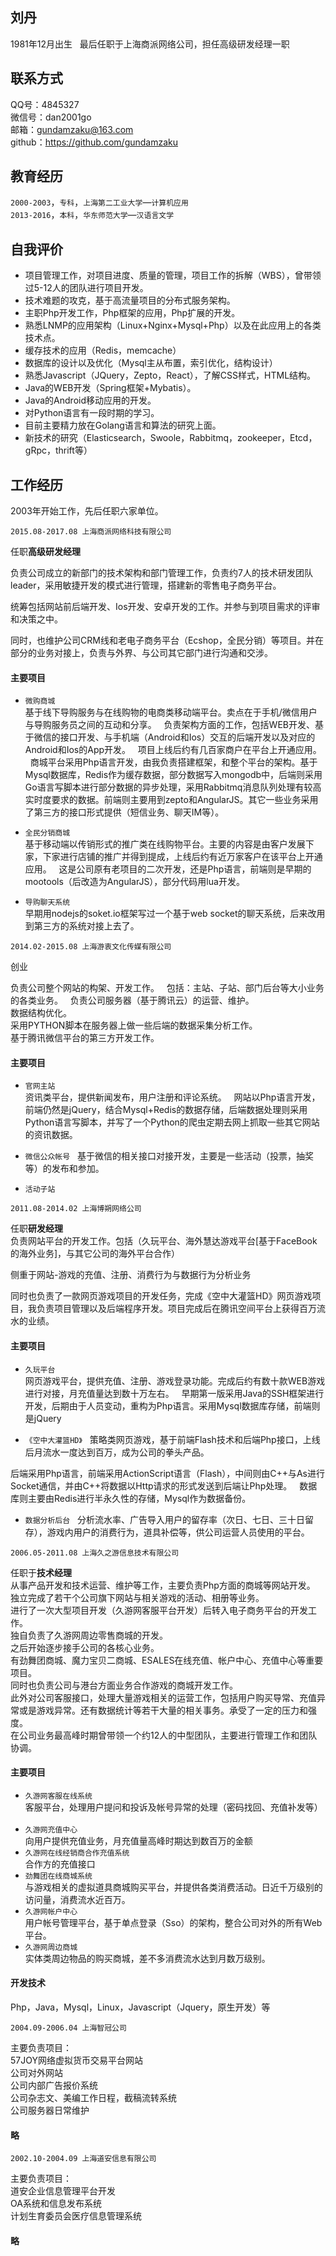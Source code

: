 ## 刘丹

1981年12月出生  
最后任职于上海商派网络公司，担任高级研发经理一职

## 联系方式  

QQ号：4845327  
微信号：dan2001go  
邮箱：gundamzaku@163.com  
github：<a href="https://github.com/gundamzaku">https://github.com/gundamzaku</a>

## 教育经历  
`2000-2003`，`专科`，`上海第二工业大学`—`计算机应用`  
`2013-2016`，`本科`，`华东师范大学`—`汉语言文学`

## 自我评价
 
* 项目管理工作，对项目进度、质量的管理，项目工作的拆解（WBS），曾带领过5-12人的团队进行项目开发。  
* 技术难题的攻克，基于高流量项目的分布式服务架构。  
* 主职Php开发工作，Php框架的应用，Php扩展的开发。  
* 熟悉LNMP的应用架构（Linux+Nginx+Mysql+Php）以及在此应用上的各类技术点。    
* 缓存技术的应用（Redis，memcache）  
* 数据库的设计以及优化（Mysql主从布置，索引优化，结构设计）  
* 熟悉Javascript（JQuery，Zepto，React），了解CSS样式，HTML结构。  
* Java的WEB开发（Spring框架+Mybatis）。  
* Java的Android移动应用的开发。  
* 对Python语言有一段时期的学习。  
* 目前主要精力放在Golang语言和算法的研究上面。  
* 新技术的研究（Elasticsearch，Swoole，Rabbitmq，zookeeper，Etcd，gRpc，thrift等）

## 工作经历  

2003年开始工作，先后任职六家单位。

```
2015.08-2017.08 上海商派网络科技有限公司 
```

任职<b>高级研发经理</b>  

负责公司成立的新部门的技术架构和部门管理工作，负责约7人的技术研发团队leader，采用敏捷开发的模式进行管理，搭建新的零售电子商务平台。  

统筹包括网站前后端开发、Ios开发、安卓开发的工作。并参与到项目需求的评审和决策之中。  

同时，也维护公司CRM线和老电子商务平台（Ecshop，全民分销）等项目。并在部分的业务对接上，负责与外界、与公司其它部门进行沟通和交涉。  

#### 主要项目  

* `微购商城`  
基于线下导购服务与在线购物的电商类移动端平台。卖点在于手机/微信用户与导购服务员之间的互动和分享。    
负责架构方面的工作，包括WEB开发、基于微信的接口开发、与手机端（Android和Ios）交互的后端开发以及对应的Android和Ios的App开发。  
项目上线后约有几百家商户在平台上开通应用。  
商城平台采用Php语言开发，由我负责搭建框架，和整个平台的架构。基于Mysql数据库，Redis作为缓存数据，部分数据写入mongodb中，后端则采用Go语言写脚本进行部分数据的异步处理，采用Rabbitmq消息队列处理有较高实时度要求的数据。前端则主要用到zepto和AngularJS。其它一些业务采用了第三方的接口形式提供（短信业务、聊天IM等）。

* `全民分销商城`  
基于移动端以传销形式的推广类在线购物平台。主要的内容是由客户发展下家，下家进行店铺的推广并得到提成，上线后约有近万家客户在该平台上开通应用。  
这是公司原有老项目的二次开发，还是Php语言，前端则是早期的mootools（后改造为AngularJS），部分代码用lua开发。

* `导购聊天系统`  
早期用nodejs的soket.io框架写过一个基于web socket的聊天系统，后来改用到第三方的系统对接上去了。


```
2014.02-2015.08 上海游衷文化传媒有限公司 
```
创业  

负责公司整个网站的构架、开发工作。  
包括：主站、子站、部门后台等大小业务的各类业务。  
负责公司服务器（基于腾讯云）的运营、维护。  
数据结构优化。  
采用PYTHON脚本在服务器上做一些后端的数据采集分析工作。  
基于腾讯微信平台的第三方开发工作。  

#### 主要项目  
* `官网主站`  
资讯类平台，提供新闻发布，用户注册和评论系统。  
网站以Php语言开发，前端仍然是jQuery，结合Mysql+Redis的数据存储，后端数据处理则采用Python语言写脚本，并写了一个Python的爬虫定期去网上抓取一些其它网站的资讯数据。  

* `微信公众帐号`  
基于微信的相关接口对接开发，主要是一些活动（投票，抽奖等）的发布和参加。

* `活动子站`

```
2011.08-2014.02 上海博朔网络公司 
```
任职<b>研发经理</b>  
负责网站平台的开发工作。包括（久玩平台、海外慧达游戏平台[基于FaceBook的海外业务]，与其它公司的海外平台合作）  

侧重于网站-游戏的充值、注册、消费行为与数据行为分析业务  

同时也负责了一款网页游戏项目的开发任务，完成《空中大灌篮HD》网页游戏项目，我负责项目管理以及后端程序开发。项目完成后在腾讯空间平台上获得百万流水的业绩。

#### 主要项目  
* `久玩平台`  
网页游戏平台，提供充值、注册、游戏登录功能。完成后约有数十款WEB游戏进行对接，月充值量达到数十万左右。  
早期第一版采用Java的SSH框架进行开发，后期由于人员变动，重构为Php语言。采用Mysql数据库存储，前端则是jQuery  

* `《空中大灌篮HD》`  
策略类网页游戏，基于前端Flash技术和后端Php接口，上线后月流水一度达到百万，成为公司的拳头产品。  

后端采用Php语言，前端采用ActionScript语言（Flash），中间则由C++与As进行Socket通信，并由C++将数据以Http请求的形式发送到后端让Php处理。  
数据库则主要由Redis进行半永久性的存储，Mysql作为数据备份。

* `数据分析后台`  
分析流水率、广告导入用户的留存率（次日、七日、三十日留存），游戏内用户的消费行为，道具补偿等，供公司运营人员使用的平台。

```
2006.05-2011.08 上海久之游信息技术有限公司 
```
任职于<b>技术经理</b>  
从事产品开发和技术运营、维护等工作，主要负责Php方面的商城等网站开发。  
独立完成了若干个公司旗下网站与相关游戏的活动、相册等业务。  
进行了一次大型项目开发（久游网客服平台开发）后转入电子商务平台的开发工作。  
独自负责了久游网周边零售商城的开发。  
之后开始逐步接手公司的各核心业务。  
有劲舞团商城、魔力宝贝二商城、ESALES在线充值、帐户中心、充值中心等重要项目。  
同时也负责公司与港台方面业务合作游戏的商城开发工作。  
此外对公司客服接口，处理大量游戏相关的运营工作，包括用户购买导常、充值异常或是游戏异常。还有数据统计等若干大量的相关事务。承受了一定的压力和强度。  
在公司业务最高峰时期曾带领一个约12人的中型团队，主要进行管理工作和团队协调。  

#### 主要项目  
* `久游网客服在线系统`  
客服平台，处理用户提问和投诉及帐号异常的处理（密码找回、充值补发等）    
* `久游网充值中心`  
向用户提供充值业务，月充值量高峰时期达到数百万的金额    
* `久游网在线经销商合作充值系统`  
合作方的充值接口  
* `劲舞团在线商城系统`  
与游戏相关的虚拟道具商城购买平台，并提供各类消费活动。日近千万级别的访问量，消费流水近百万。  
* `久游网帐户中心`  
用户帐号管理平台，基于单点登录（Sso）的架构，整合公司对外的所有Web平台。  
* `久游网周边商城`  
实体类周边物品的购买商城，差不多消费流水达到月数万级别。  

#### 开发技术
Php，Java，Mysql，Linux，Javascript（Jquery，原生开发）等  

```
2004.09-2006.04 上海智冠公司 
```
主要负责项目：  
57JOY网络虚拟货币交易平台网站  
公司对外网站  
公司内部广告报价系统  
公司杂志文、美编工作日程，截稿流转系统  
公司服务器日常维护  

#### 略

```
2002.10-2004.09 上海道安信息有限公司 
```
主要负责项目：  
道安企业信息管理平台开发  
OA系统和信息发布系统  
计划生育委员会医疗信息管理系统  

#### 略
